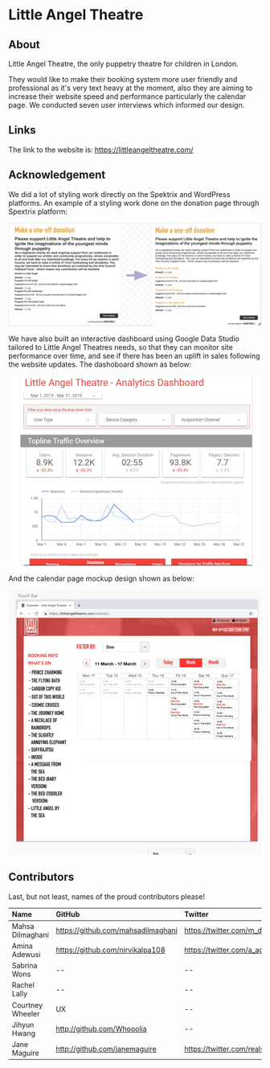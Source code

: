 # Little Angel Theatre

## About

Little Angel Theatre, the only puppetry theatre for children in London.

They would like to make their booking system more user friendly and professional as it's very text heavy at the moment, also they are aiming to increase their website speed and performance particularly the calendar page.
We conducted seven user interviews which informed our design. 

## Links

The link to the website is: https://littleangeltheatre.com/

## Acknowledgement

We did a lot of styling work directly on the Spektrix and WordPress platforms. An example of a styling work done on the donation page through Spextrix platform:

![A styling example](styling-example1.png)

We have also built an interactive dashboard using Google Data Studio tailored to Little Angel Theatres needs, so that they can monitor site performance over time, and see if there has been an uplift in sales following the website updates. The dashoboard shown as below:

![The analytics dashboard](Analytics.jpg)

And the calendar page mockup design shown as below:

![The calendar page mockup](calendar-page.png)

## Contributors

Last, but not least, names of the proud contributors please!

| Name | GitHub | Twitter | LinkedIn | Other |
| :--- | :--- | :--- | :--- | :--- |
| Mahsa Dilmaghani | https://github.com/mahsadilmaghani | https://twitter.com/m_dilmaghani | https://www.linkedin.com/in/m-dilmaghani/ |
| Amina Adewusi | https://github.com/nirvikalpa108 | https://twitter.com/a_adewusi | https://www.linkedin.com/in/aadewusi/ |
| Sabrina Wons | -- | -- | https://www.linkedin.com/in/sabrina-wons-886020120/ |
| Rachel Lally | -- | -- | https://www.linkedin.com/in/rachel-lally-36110698/ |
| Courtney Wheeler | UX | -- | https://www.linkedin.com/in/cwheeler121 |
| Jihyun Hwang | http://github.com/Whooolia | -- | http://www.linkedin.com/in/whoooolia |
| Jane Maguire | http://github.com/janemaguire | https://twitter.com/realslimjaney | https://www.linkedin.com/in/jane-maguire |
